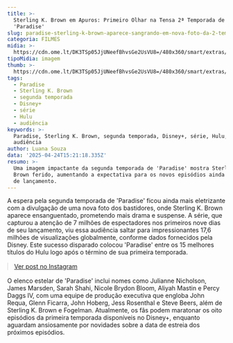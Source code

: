 ```yaml
---
title: >-
  Sterling K. Brown em Apuros: Primeiro Olhar na Tensa 2ª Temporada de
  'Paradise'
slug: paradise-sterling-k-brown-aparece-sangrando-em-nova-foto-da-2-temporada
categoria: FILMES
midia: >-
  https://cdn.ome.lt/DK3TSp05JjUNeefBhvsGe2UsVU8=/480x360/smart/extras/conteudos/omelete_THUMB_-_2025-04-24T120226.191.png
tipoMidia: imagem
thumb: >-
  https://cdn.ome.lt/DK3TSp05JjUNeefBhvsGe2UsVU8=/480x360/smart/extras/conteudos/omelete_THUMB_-_2025-04-24T120226.191.png
tags:
  - Paradise
  - Sterling K. Brown
  - segunda temporada
  - Disney+
  - série
  - Hulu
  - audiência
keywords: >-
  Paradise, Sterling K. Brown, segunda temporada, Disney+, série, Hulu,
  audiência
author: Luana Souza
data: '2025-04-24T15:21:18.335Z'
resumo: >-
  Uma imagem impactante da segunda temporada de 'Paradise' mostra Sterling K.
  Brown ferido, aumentando a expectativa para os novos episódios ainda sem data
  de lançamento.
---
```


A espera pela segunda temporada de 'Paradise' ficou ainda mais eletrizante com a divulgação de uma nova foto dos bastidores, onde Sterling K. Brown aparece ensanguentado, prometendo mais drama e suspense. A série, que capturou a atenção de 7 milhões de espectadores nos primeiros nove dias de seu lançamento, viu essa audiência saltar para impressionantes 17,6 milhões de visualizações globalmente, conforme dados fornecidos pela Disney. Este sucesso disparado colocou 'Paradise' entre os 15 melhores títulos do Hulu logo após o término de sua primeira temporada.

<blockquote class="instagram-media" data-instgrm-permalink="https://www.instagram.com/p/DIfRRDop4SO/" data-instgrm-version="14" style="width:100%; max-width:540px; margin:1rem auto;"><a href="https://www.instagram.com/p/DIfRRDop4SO/">Ver post no Instagram</a></blockquote>

O elenco estelar de 'Paradise' inclui nomes como Julianne Nicholson, James Marsden, Sarah Shahi, Nicole Brydon Bloom, Aliyah Mastin e Percy Daggs IV, com uma equipe de produção executiva que engloba John Requa, Glenn Ficarra, John Hoberg, Jess Rosenthal e Steve Beers, além de Sterling K. Brown e Fogelman. Atualmente, os fãs podem maratonar os oito episódios da primeira temporada disponíveis no Disney+, enquanto aguardam ansiosamente por novidades sobre a data de estreia dos próximos episódios.
